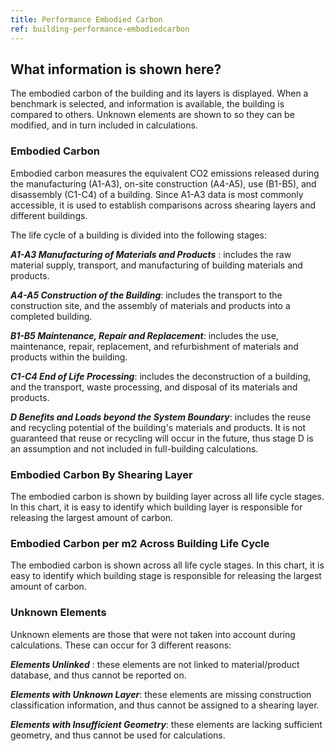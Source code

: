 ```yaml
---
title: Performance Embodied Carbon
ref: building-performance-embodiedcarbon
---
```


## What information is shown here?
The embodied carbon of the building and its layers is displayed. When a benchmark is selected, and information is available, the building is compared to others. Unknown elements are shown to so they can be modified, and in turn included in calculations. 

### Embodied Carbon
Embodied carbon measures the equivalent CO2 emissions released during the manufacturing (A1-A3), on-site construction (A4-A5), use (B1-B5), and disassembly (C1-C4) of a building. Since A1-A3 data is most commonly accessible, it is used to establish comparisons across shearing layers and different buildings.

The life cycle of a building is divided into the following stages:

__*A1-A3 Manufacturing of Materials and Products*__ : includes the raw material supply, transport, and manufacturing of building materials and products.

__*A4-A5 Construction of the Building*__: includes the transport to the construction site, and the assembly of materials and products into a completed building.

__*B1-B5 Maintenance, Repair and Replacement*__: includes the use, maintenance, repair, replacement, and refurbishment of materials and products within the building.

__*C1-C4 End of Life Processing*__: includes the deconstruction of a building, and the transport, waste processing, and disposal of its materials and products.

__*D Benefits and Loads beyond the System Boundary*__: includes the reuse and recycling potential of the building's materials and products. It is not guaranteed that reuse or recycling will occur in the future, thus stage D is an assumption and not included in full-building calculations.

### Embodied Carbon By Shearing Layer
The embodied carbon is shown by building layer across all life cycle stages. In this chart, it is easy to identify which building layer is responsible for releasing the largest amount of carbon.

### Embodied Carbon per m2 Across Building Life Cycle
The embodied carbon is shown across all life cycle stages. In this chart, it is easy to identify which building stage is responsible for releasing the largest amount of carbon.

### Unknown Elements
Unknown elements are those that were not taken into account during calculations. These can occur for 3 different reasons:

__*Elements Unlinked*__ : these elements are not linked to material/product database, and thus cannot be reported on.

__*Elements with Unknown Layer*__: these elements are missing construction classification information, and thus cannot be assigned to a shearing layer.

__*Elements with Insufficient Geometry*__: these elements are lacking sufficient geometry, and thus cannot be used for calculations.
